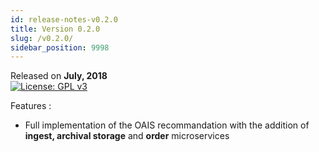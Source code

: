 ```yaml
---
id: release-notes-v0.2.0
title: Version 0.2.0
slug: /v0.2.0/
sidebar_position: 9998
---
```


Released on **July, 2018**  
[![License: GPL v3](https://img.shields.io/badge/License-GPLv3-blue.svg)](https://www.gnu.org/licenses/gpl-3.0)

Features :

   * Full implementation of the OAIS recommandation with the addition of **ingest, archival storage** and **order** microservices
